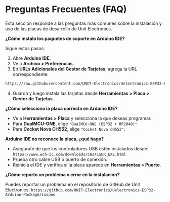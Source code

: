 Preguntas Frecuentes (FAQ)
==========================

Esta sección responde a las preguntas más comunes sobre la instalación y uso de las placas de desarrollo de Unit Electronics.


**¿Cómo instalo los paquetes de soporte en Arduino IDE?**

Sigue estos pasos:

1. Abre **Arduino IDE**.
2. Ve a **Archivo > Preferencias**.
3. En **URLs Adicionales del Gestor de Tarjetas**, agrega la URL correspondiente:

```bash
https://raw.githubusercontent.com/UNIT-Electronics/Uelectronics-ESP32-Arduino-Package/main/package_Uelectronics_esp32_index.json
```
4. Guarda y luego instala las tarjetas desde **Herramientas > Placa > Gestor de Tarjetas**.


**¿Cómo selecciono la placa correcta en Arduino IDE?**

- Ve a **Herramientas > Placa** y selecciona la que deseas programar.
- Para **DualMCU-ONE**, elige `"DualMCU-ONE (ESP32 + RP2040)"`.
- Para **Cocket Nova CH552**, elige `"Cocket Nova CH552"`.


**Arduino IDE no reconoce la placa, ¿qué hago?**

- Asegúrate de que los controladores USB estén instalados desde:
  `https://www.wch-ic.com/downloads/CH341SER_EXE.html`
- Prueba otro cable USB o puerto de conexión.
- Reinicia el IDE y verifica si la placa aparece en **Herramientas > Puerto**.

**¿Cómo reporto un problema o error en la instalación?**

Puedes reportar un problema en el repositorio de GitHub de Unit Electronics:
`https://github.com/UNIT-Electronics/Uelectronics-ESP32-Arduino-Package/issues`
